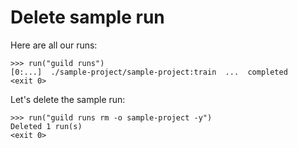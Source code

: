 # Delete sample run

Here are all our runs:

    >>> run("guild runs")
    [0:...]  ./sample-project/sample-project:train  ...  completed
    <exit 0>

Let's delete the sample run:

    >>> run("guild runs rm -o sample-project -y")
    Deleted 1 run(s)
    <exit 0>
